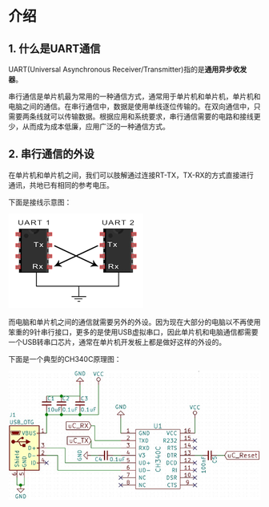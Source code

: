 # 介绍

## 1. 什么是UART通信

UART(Universal Asynchronous Receiver/Transmitter)指的是**通用异步收发器**。

串行通信是单片机最为常用的一种通信方式，通常用于单片机和单片机，单片机和电脑之间的通信。在串行通信中，数据是使用单线逐位传输的。在双向通信中，只需要两条线就可以传输数据。根据应用和系统要求，串行通信需要的电路和接线更少，从而成为成本低廉，应用广泛的一种通信方式。

## 2. 串行通信的外设

在单片机和单片机之间，我们可以肢解通过连接RT-TX，TX-RX的方式直接进行通讯，共地已有相同的参考电压。

下面是接线示意图：

![UART接线示意图](../../../images/通信专题/串口通信/UART/3.1.2.0-1.png)

而电脑和单片机之间的通信就需要另外的外设。因为现在大部分的电脑以不再使用笨重的9针串行接口，更多的是使用USB虚拟串口，因此单片机和电脑通信都需要一个USB转串口芯片，通常在单片机开发板上都是做好这样的外设的。

下面是一个典型的CH340C原理图：

![CH340C](../../../images/通信专题/串口通信/UART/3.1.2.0-2.png)